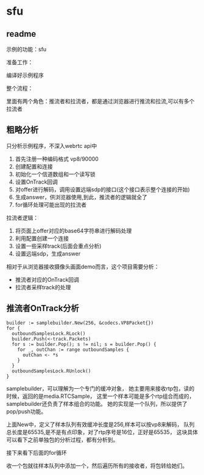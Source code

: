 # sfu

## readme

示例的功能：sfu

准备工作：

编译好示例程序

整个流程：

里面有两个角色：推流者和拉流者，都是通过浏览器进行推流和拉流,可以有多个拉流者

## 粗略分析

只分析示例程序，不深入webrtc api中

1. 首先注册一种编码格式 vp8/90000
2. 创建配置和连接
3. 初始化一个信道数组和一个读写锁
4. 设置OnTrack回调
5. 对offer进行解码，调用设置远端sdp的接口(这个接口表示整个连接的开始)
6. 生成answer，供浏览器使用,到此，推流者的逻辑就全了
7. for循环处理可能出现的拉流者

拉流者逻辑：

1. 将页面上offer对应的base64字符串进行解码处理
2. 利用配置创建一个连接
3. 设置一些采样track(后面会重点分析)
4. 设置远端sdp，生成answer

相对于从浏览器接收摄像头画面demo而言，这个项目需要分析：

- 推流者对应的OnTrack回调
- 拉流者采样track的处理

## 推流者OnTrack分析

    builder := samplebuilder.New(256, &codecs.VP8Packet{})
    for {
      outboundSamplesLock.RLock()
      builder.Push(<-track.Packets)
      for s := builder.Pop(); s != nil; s = builder.Pop() {
        for _, outChan := range outboundSamples {
          outChan <- *s
        }
      }
      outboundSamplesLock.RUnlock()
    }

samplebuilder，可以理解为一个专门的缓冲对象，
她主要用来接收rtp包，读的时候，返回的是media.RTCSample，
这里一个样本可能是多个rtp组合而成的，samplebuilder还负责了样本组合的功能。
她的实现是一个队列，所以提供了pop/push功能。

上面New中，定义了样本队列有效缓冲长度是256,样本可以按vp8来解码，
队列总长度是65535,是不是有点印象，对了rtp序号是16位，正好是65535，
这块具体可以看下之前单独包的分析过程，都有分析到。

接下来看下后面的for循环

收一个包就往样本队列中添加一个，然后遍历所有的接收者，将包转给她们。
